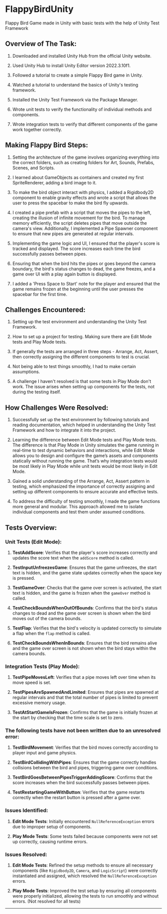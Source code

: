 # FlappyBirdUnity
Flappy Bird Game made in Unity with basic tests with the help of Unity Test Framework

## Overview of The Task:

1. Downloaded and installed Unity Hub from the official Unity website.

2. Used Unity Hub to install Unity Editor version 2022.3.10f1.

3. Followed a tutorial to create a simple Flappy Bird game in Unity.

4. Watched a tutorial to understand the basics of Unity's testing framework.

5. Installed the Unity Test Framework via the Package Manager.

6. Wrote unit tests to verify the functionality of individual methods and components.

7. Wrote integration tests to verify that different components of the game work together correctly.

## Making Flappy Bird Steps:

1. Setting the architecture of the game involves organizing everything into the correct folders, such as creating folders for Art, Sounds, Prefabs, Scenes, and Scripts.

2. I learned about GameObjects as containers and created my first SpriteRenderer, adding a bird image to it.

3. To make the bird object interact with physics, I added a Rigidbody2D component to enable gravity effects and wrote a script that allows the user to press the spacebar to make the bird fly upwards.

4. I created a pipe prefab with a script that moves the pipes to the left, creating the illusion of infinite movement for the bird. To manage memory efficiently, the script deletes pipes that move outside the camera's view. Additionally, I implemented a Pipe Spawner component to ensure that new pipes are generated at regular intervals.

5. Implementing the game logic and UI, I ensured that the player's score is tracked and displayed. The score increases each time the bird successfully passes between pipes.

6. Ensuring that when the bird hits the pipes or goes beyond the camera boundary, the bird's status changes to dead, the game freezes, and a game over UI with a play again button is displayed.

7. I added a 'Press Space to Start' note for the player and ensured that the game remains frozen at the beginning until the user presses the spacebar for the first time.

## Challenges Encountered:

1. Setting up the test environment and understanding the Unity Test Framework.

2. How to set up a project for testing. Making sure there are Edit Mode tests and Play Mode tests.

3. If generally the tests are arranged in three steps - Arrange, Act, Assert, then correctly assigning the different components to test is crucial.

4. Not being able to test things smoothly, I had to make certain assumptions.

5. A challenge I haven't resolved is that some tests in Play Mode don't work. The issue arises when setting up components for the tests, not during the testing itself.

## How Challenges Were Resolved:

1. Successfully set up the test environment by following tutorials and reading documentation, which helped in understanding the Unity Test Framework and how to integrate it into the project.

2. Learning the difference between Edit Mode tests and Play Mode tests. The difference is that Play Mode in Unity simulates the game running in real-time to test dynamic behaviors and interactions, while Edit Mode allows you to design and configure the game’s assets and components statically without running the game. That’s why integration tests would be most likely in Play Mode while unit tests would be most likely in Edit Mode.

3. Gained a solid understanding of the Arrange, Act, Assert pattern in testing, which emphasized the importance of correctly assigning and setting up different components to ensure accurate and effective tests.

4. To address the difficulty of testing smoothly, I made the game functions more general and modular. This approach allowed me to isolate individual components and test them under assumed conditions.

## Tests Overview:

### Unit Tests (Edit Mode):

1. **TestAddScore**: Verifies that the player's score increases correctly and updates the score text when the `addScore` method is called.

2. **TestInputUnfreezesGame**: Ensures that the game unfreezes, the start text is hidden, and the game state updates correctly when the space key is pressed.

3. **TestGameOver**: Checks that the game over screen is activated, the start text is hidden, and the game is frozen when the `gameOver` method is called.

4. **TestCheckBoundsWhenOutOfBounds**: Confirms that the bird's status changes to dead and the game over screen is shown when the bird moves out of the camera bounds.

5. **TestFlap**: Verifies that the bird's velocity is updated correctly to simulate a flap when the `flap` method is called.

6. **TestCheckBoundsWhenInBounds**: Ensures that the bird remains alive and the game over screen is not shown when the bird stays within the camera bounds.

### Integration Tests (Play Mode):

1. **TestPipeMovesLeft**: Verifies that a pipe moves left over time when its move speed is set.

2. **TestPipesAreSpawnedAndLimited**: Ensures that pipes are spawned at regular intervals and that the total number of pipes is limited to prevent excessive memory usage.

3. **TestAtStartGameIsFrozen**: Confirms that the game is initially frozen at the start by checking that the time scale is set to zero.

### The following tests have not been written due to an unresolved error:

1. **TestBirdMovement**: Verifies that the bird moves correctly according to player input and game physics.

2. **TestBirdCollidingWithPipes**: Ensures that the game correctly handles collisions between the bird and pipes, triggering game over conditions.

3. **TestBirdGoesBetweenPipesTriggerAddingScore**: Confirms that the score increases when the bird successfully passes between pipes.

4. **TestRestartingGameWithButton**: Verifies that the game restarts correctly when the restart button is pressed after a game over.

### Issues Identified:

1. **Edit Mode Tests**: Initially encountered `NullReferenceException` errors due to improper setup of components.

2. **Play Mode Tests**: Some tests failed because components were not set up correctly, causing runtime errors.

### Issues Resolved:

1. **Edit Mode Tests**: Refined the setup methods to ensure all necessary components (like `Rigidbody2D`, `Camera`, and `LogicScript`) were correctly instantiated and assigned, which resolved the `NullReferenceException` errors.

2. **Play Mode Tests**: Improved the test setup by ensuring all components were properly initialized, allowing the tests to run smoothly and without errors. (Not resolved for all tests)

---

